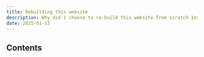 ```yaml
---
title: Rebuilding this website
description: Why did I choose to re-build this website from scratch instead of migrating it from Vue.js? Why did I choose Astro and many more!
date: 2025-01-13
---
```


## Contents
